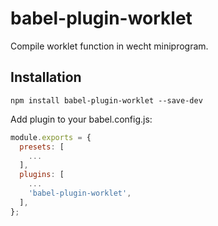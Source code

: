 # babel-plugin-worklet

Compile worklet function in wecht miniprogram.

## Installation

`npm install babel-plugin-worklet --save-dev`

Add plugin to your babel.config.js:

```js
module.exports = {
  presets: [
    ...
  ],
  plugins: [
    ...
    'babel-plugin-worklet',
  ],
};
```

